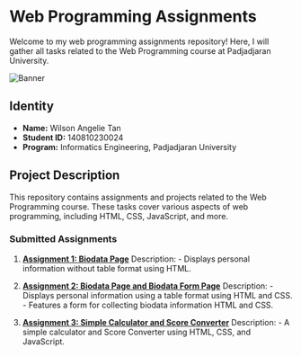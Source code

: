 # Web Programming Assignments

Welcome to my web programming assignments repository! Here, I will gather all tasks related to the Web Programming course at Padjadjaran University.

![Banner](https://tenor.com/id/view/work-office-computer-penguin-job-gif-10013904041284194281)

## Identity

- **Name:** Wilson Angelie Tan
- **Student ID:** 140810230024
- **Program:** Informatics Engineering, Padjadjaran University

## Project Description

This repository contains assignments and projects related to the Web Programming course. These tasks cover various aspects of web programming, including HTML, CSS, JavaScript, and more.

### Submitted Assignments

1. **[Assignment 1: Biodata Page](./Tugas1)**
     Description:
       - Displays personal information without table format using HTML.

3. **[Assignment 2: Biodata Page and Biodata Form Page](./Tugas2)**
     Description: 
       - Displays personal information using a table format using HTML and CSS.
       - Features a form for collecting biodata information HTML and CSS.

4. **[Assignment 3: Simple Calculator and Score Converter](./Tugas3)**
      Description:
        - A simple calculator and Score Converter using HTML, CSS, and JavaScript.
